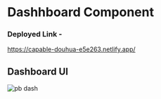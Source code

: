 # Dashhboard Component

### Deployed Link -
https://capable-douhua-e5e263.netlify.app/

## Dashboard UI
![pb dash](https://github.com/charlesgalwyn/Interview-Zag/assets/111170924/ba43fc6e-cd3e-4ecd-a225-f919896e5b73)

